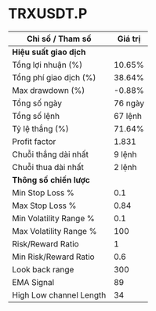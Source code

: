 # TRXUSDT.P

| Chỉ số / Tham số               | Giá trị         |
|-------------------------------|-----------------|
| **Hiệu suất giao dịch**       |                 |
| Tổng lợi nhuận (%)            | 10.65%          |
| Tổng phí giao dịch (%)        | 38.64%          |
| Max drawdown (%)              | -0.88%          |
| Tổng số ngày                  | 76 ngày         |
| Tổng số lệnh                  | 67 lệnh         |
| Tỷ lệ thắng (%)               | 71.64%          |
| Profit factor                 | 1.831           |
| Chuỗi thắng dài nhất          | 9 lệnh          |
| Chuỗi thua dài nhất           | 2 lệnh          |
| **Thông số chiến lược**       |                 |
| Min Stop Loss %               | 0.1             |
| Max Stop Loss %               | 0.84            |
| Min Volatility Range %        | 0.1             |
| Max Volatility Range %        | 100             |
| Risk/Reward Ratio             | 1               |
| Min Risk/Reward Ratio         | 0.6             |
| Look back range               | 300             |
| EMA Signal                    | 89              |
| High Low channel Length       | 34              |


